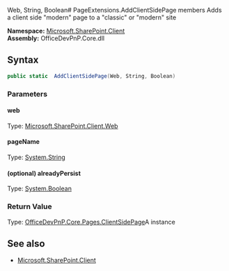 Web, String, Boolean# PageExtensions.AddClientSidePage members
Adds a client side "modern" page to a "classic" or "modern" site  

**Namespace:** [Microsoft.SharePoint.Client](Microsoft.SharePoint.Client.md)  
**Assembly:** OfficeDevPnP.Core.dll  
## Syntax
```C#
public static  AddClientSidePage(Web, String, Boolean)
```
### Parameters
#### web
Type: [Microsoft.SharePoint.Client.Web](Microsoft.SharePoint.Client.Web.md) 
#### 
#### pageName
Type: [System.String](System.String.md) 
#### 
#### (optional) alreadyPersist
Type: [System.Boolean](System.Boolean.md) 
#### 
### Return Value
Type: [OfficeDevPnP.Core.Pages.ClientSidePage](OfficeDevPnP.Core.Pages.ClientSidePage.md)A  instance
## See also
- [Microsoft.SharePoint.Client](Microsoft.SharePoint.Client.md)
